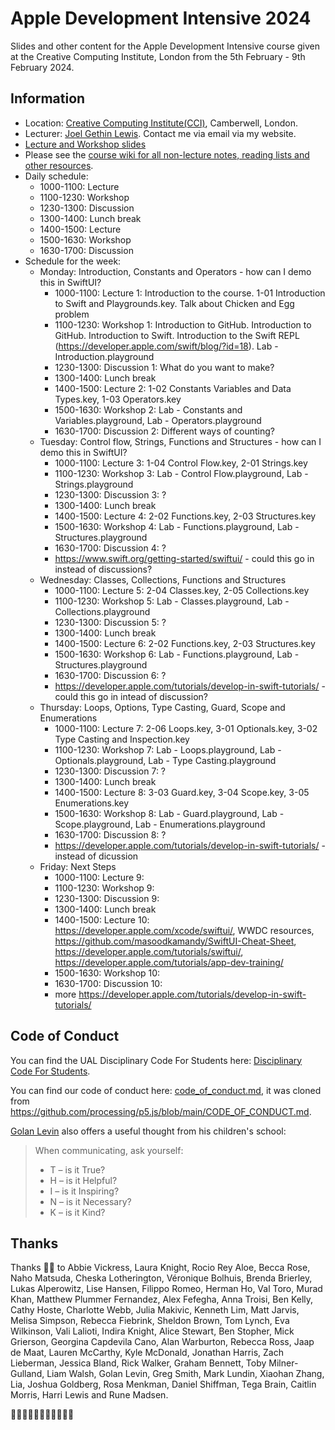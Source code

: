 # Apple Development Intensive 2024

Slides and other content for the Apple Development Intensive course given at the Creative Computing Institute, London from the 5th February - 9th February 2024.

## Information

- Location: [Creative Computing Institute(CCI)](https://www.arts.ac.uk/creative-computing-institute), Camberwell, London.
- Lecturer: [Joel Gethin Lewis](https://joelgethinlewis.com/). Contact me via email via my website.
- [Lecture and Workshop slides](https://github.com/JGL/AppleDevelopmentIntensive2024)
- Please see the [course wiki for all non-lecture notes, reading lists and other resources](https://github.com/JGL/AppleDevelopmentIntensive2024/wiki).
- Daily schedule:
  - 1000-1100: Lecture
  - 1100-1230: Workshop
  - 1230-1300: Discussion
  - 1300-1400: Lunch break
  - 1400-1500: Lecture
  - 1500-1630: Workshop
  - 1630-1700: Discussion
- Schedule for the week:
  - Monday: Introduction, Constants and Operators - how can I demo this in SwiftUI?
    - 1000-1100: Lecture 1: Introduction to the course. 1-01 Introduction to Swift and Playgrounds.key. Talk about Chicken and Egg problem
    - 1100-1230: Workshop 1: Introduction to GitHub. Introduction to GitHub. Introduction to Swift. Introduction to the Swift REPL (https://developer.apple.com/swift/blog/?id=18). Lab - Introduction.playground
    - 1230-1300: Discussion 1: What do you want to make?
    - 1300-1400: Lunch break
    - 1400-1500: Lecture 2: 1-02 Constants Variables and Data Types.key, 1-03 Operators.key
    - 1500-1630: Workshop 2: Lab - Constants and Variables.playground, Lab - Operators.playground
    - 1630-1700: Discussion 2: Different ways of counting?
  - Tuesday: Control flow, Strings, Functions and Structures - how can I demo this in SwiftUI?
    - 1000-1100: Lecture 3: 1-04 Control Flow.key, 2-01 Strings.key
    - 1100-1230: Workshop 3: Lab - Control Flow.playground, Lab - Strings.playground
    - 1230-1300: Discussion 3: ?
    - 1300-1400: Lunch break
    - 1400-1500: Lecture 4: 2-02 Functions.key, 2-03 Structures.key
    - 1500-1630: Workshop 4: Lab - Functions.playground, Lab - Structures.playground
    - 1630-1700: Discussion 4: ?
    - https://www.swift.org/getting-started/swiftui/ - could this go in instead of discussions?
  - Wednesday: Classes, Collections, Functions and Structures
    - 1000-1100: Lecture 5: 2-04 Classes.key, 2-05 Collections.key
    - 1100-1230: Workshop 5: Lab - Classes.playground, Lab - Collections.playground
    - 1230-1300: Discussion 5: ?
    - 1300-1400: Lunch break
    - 1400-1500: Lecture 6: 2-02 Functions.key, 2-03 Structures.key
    - 1500-1630: Workshop 6: Lab - Functions.playground, Lab - Structures.playground
    - 1630-1700: Discussion 6: ?
    - https://developer.apple.com/tutorials/develop-in-swift-tutorials/ - could this go in intead of discussion?
  - Thursday: Loops, Options, Type Casting, Guard, Scope and Enumerations
    - 1000-1100: Lecture 7: 2-06 Loops.key, 3-01 Optionals.key, 3-02 Type Casting and Inspection.key
    - 1100-1230: Workshop 7: Lab - Loops.playground, Lab - Optionals.playground, Lab - Type Casting.playground
    - 1230-1300: Discussion 7: ?
    - 1300-1400: Lunch break
    - 1400-1500: Lecture 8: 3-03 Guard.key, 3-04 Scope.key, 3-05 Enumerations.key
    - 1500-1630: Workshop 8: Lab - Guard.playground, Lab - Scope.playground, Lab - Enumerations.playground
    - 1630-1700: Discussion 8: ?
    - https://developer.apple.com/tutorials/develop-in-swift-tutorials/ - instead of dicussion
  - Friday: Next Steps
    - 1000-1100: Lecture 9:
    - 1100-1230: Workshop 9:
    - 1230-1300: Discussion 9:
    - 1300-1400: Lunch break
    - 1400-1500: Lecture 10: https://developer.apple.com/xcode/swiftui/, WWDC resources, https://github.com/masoodkamandy/SwiftUI-Cheat-Sheet, https://developer.apple.com/tutorials/swiftui/, https://developer.apple.com/tutorials/app-dev-training/
    - 1500-1630: Workshop 10:
    - 1630-1700: Discussion 10:
    - more https://developer.apple.com/tutorials/develop-in-swift-tutorials/

## Code of Conduct

You can find the UAL Disciplinary Code For Students here: [Disciplinary Code For Students](https://www.arts.ac.uk/study-at-ual/academic-regulations/student-regulations/disciplinary-code-for-students).

You can find our code of conduct here: [code_of_conduct.md](CODE_OF_CONDUCT.md), it was cloned from <https://github.com/processing/p5.js/blob/main/CODE_OF_CONDUCT.md>.

[Golan Levin](https://www.flong.com/) also offers a useful thought from his children's school:

> When communicating, ask yourself:
>
> - T – is it True?
> - H – is it Helpful?
> - I – is it Inspiring?
> - N – is it Necessary?
> - K – is it Kind?

## Thanks

Thanks 🙏🏻 to Abbie Vickress, Laura Knight, Rocio Rey Aloe, Becca Rose, Naho Matsuda, Cheska Lotherington, Véronique Bolhuis, Brenda Brierley, Lukas Alperowitz, Lise Hansen, Filippo Romeo, Herman Ho, Val Toro, Murad Khan, Matthew Plummer Fernandez, Alex Fefegha, Anna Troisi, Ben Kelly, Cathy Hoste, Charlotte Webb, Julia Makivic, Kenneth Lim, Matt Jarvis, Melisa Simpson, Rebecca Fiebrink, Sheldon Brown, Tom Lynch, Eva Wilkinson, Vali Lalioti, Indira Knight, Alice Stewart, Ben Stopher, Mick Grierson, Georgina Capdevila Cano, Alan Warburton, Rebecca Ross, Jaap de Maat, Lauren McCarthy, Kyle McDonald, Jonathan Harris, Zach Lieberman, Jessica Bland, Rick Walker, Graham Bennett, Toby Milner-Gulland, Liam Walsh, Golan Levin, Greg Smith, Mark Lundin, Xiaohan Zhang, Lia, Joshua Goldberg, Rosa Menkman, Daniel Shiffman, Tega Brain, Caitlin Morris, Harri Lewis and Rune Madsen.

🖖🏻🇬🇧🏴󠁧󠁢󠁷󠁬󠁳󠁿🏴‍☠️🏳️‍🌈🏳️‍⚧️
